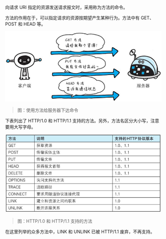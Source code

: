 向请求 URI 指定的资源发送请求报文时，采用称为方法的命令。

方法的作用在于，可以指定请求的资源按期望产生某种行为。方法中有 GET、POST 和 HEAD 等。

![img](./assets/26.png)

> 图：使用方法给服务器下达命令

下表列出了 HTTP/1.0 和 HTTP/1.1 支持的方法。另外，方法名区分大小写，注意要用大写字母。

![img](./assets/27.png)

> 图：HTTP/1.0 和 HTTP/1.1 支持的方法

在这里列举的众多方法中，LINK 和 UNLINK 已被 HTTP/1.1 废弃，不再支持。
